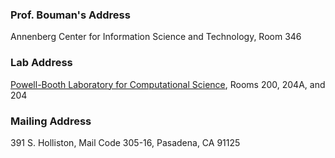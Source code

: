 ### Prof. Bouman's Address
Annenberg Center for Information Science and Technology, Room 346

### Lab Address
[Powell-Booth Laboratory for Computational Science](https://www.caltech.edu/map/campus/powell-booth-laboratory-for-computational-science), Rooms 200, 204A, and 204

### Mailing Address
391 S. Holliston,
Mail Code 305-16,
Pasadena, CA 91125